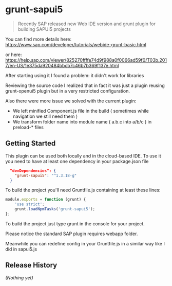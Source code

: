 # grunt-sapui5

> Recently SAP released new Web IDE version and grunt plugin for building SAPUI5 projects

You can find more details here:
https://www.sap.com/developer/tutorials/webide-grunt-basic.html

or here:
https://help.sap.com/viewer/825270ffffe74d9f988a0f0066ad59f0/T03b.2017/en-US/1e375da920484bbcb7c46b7b369f137e.html

After starting using it I found a problem: it didn't work for libraries

Reviewing the source code I realized that in fact it was just a plugin reusing grunt-openui5 plugin but in a very restricted configuration.

Also there were more issue we solved with the current plugin:
- We left minified Component.js file in the build ( sometimes while navigation we still need them )
- We transform folder name into module name ( a.b.c into a/b/c ) in preload-* files

## Getting Started

This plugin can be used both locally and in the cloud-based IDE. To use it you need to have at least one dependency in your package.json file

```json  
  "devDependencies": {
    "grunt-sapui5": "^1.3.18-g"
  }
```

To build the project you'll need Gruntfile.js containing at least these lines:
```js
module.exports = function (grunt) {
    'use strict';
    grunt.loadNpmTasks('grunt-sapui5');
};
```

To build the project just type grunt in the console for your project.

Please notice the standard SAP plugin requires webapp folder.

Meanwhile you can redefine config in your Gruntfile.js in a similar way like I did in sapui5.js

## Release History
_(Nothing yet)_
